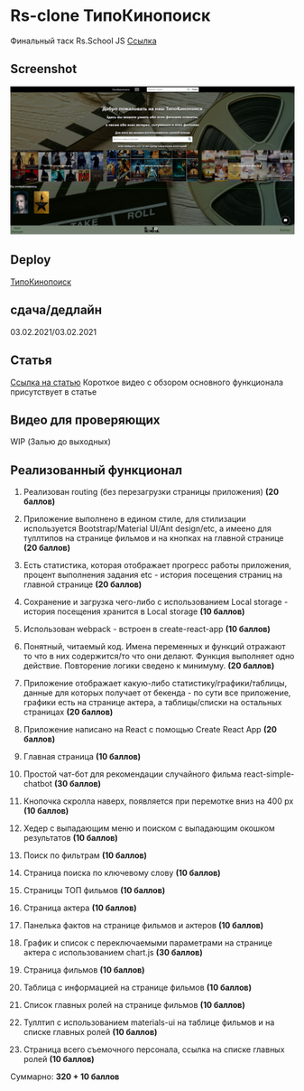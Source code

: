 # Rs-clone ТипоКинопоиск
Финальный таск Rs.School JS
[Ссылка](https://github.com/rolling-scopes-school/tasks/blob/master/tasks/rsclone/rsclone.md)

## Screenshot

![Project screenshot](main.png)

## Deploy

[ТипоКинопоиск](https://chexovpert.github.io/clone-wars-kinopoisk/#/)

## сдача/дедлайн

03.02.2021/03.02.2021

## Статья

[Ссылка на статью](https://chexovpert.medium.com/rs-clone-%D1%82%D0%B8%D0%BF%D0%BE%D0%BA%D0%B8%D0%BD%D0%BE%D0%BF%D0%BE%D0%B8%D1%81%D0%BA-bcafa59f24d)
Короткое видео с обзором основного функционала присутствует в статье

## Видео для проверяющих

WIP (Залью до выходных)

## Реализованный функционал

1. Реализован routing (без перезагрузки страницы приложения) **(20 баллов)**

2. Приложение выполнено в едином стиле, для стилизации используется Bootstrap/Material UI/Ant design/etc, а имеено для туллтипов на странице фильмов и на кнопках на главной странице **(20 баллов)**

3. Есть статистика, которая отображает прогресс работы приложения, процент выполнения задания etc - история посещения страниц на главной странице **(20 баллов)**

4. Сохранение и загрузка чего-либо с использованием Local storage - история посещения хранится в Local storage **(10 баллов)**

5. Использован webpack - встроен в create-react-app **(10 баллов)**

6. Понятный, читаемый код. Имена переменных и функций отражают то что в них содержится/то что они делают. Функция выполняет одно действие. Повторение логики сведено к минимуму. **(20 баллов)**

7. Приложение отображает какую-либо статистику/графики/таблицы, данные для которых получает от бекенда - по сути все приложение, графики есть на странице актера, а таблицы/списки на остальных страницах **(20 баллов)**

8. Приложение написано на React с помощью Create React App **(20 баллов)**

9. Главная страница **(10 баллов)**

10. Простой чат-бот для рекомендации случайного фильма react-simple-chatbot **(30 баллов)**

11. Кнопочка скролла наверх, появляется при перемотке вниз на 400 px **(10 баллов)**

12. Хедер с выпадающим меню и поиском с выпадающим окошком результатов **(10 баллов)**

13. Поиск по фильтрам **(10 баллов)**

14. Страница поиска по ключевому слову **(10 баллов)**

15. Страницы ТОП фильмов **(10 баллов)**

16. Страница актера **(10 баллов)**

17. Панелька фактов на странице фильмов и актеров **(10 баллов)**

18. График и список с переключаемыми параметрами на странице актера с использованием chart.js **(30 баллов)**

19. Страница фильмов **(10 баллов)**

20. Таблица с информацией на странице фильмов **(10 баллов)**

21. Список главных ролей на странице фильмов **(10 баллов)**

22. Туллтип с использованием materials-ui на таблице фильмов и на списке главных ролей **(10 баллов)**

23. Страница всего съемочного персонала, ссылка на списке главных ролей **(10 баллов)**

Суммарно: **320 + 10 баллов**


